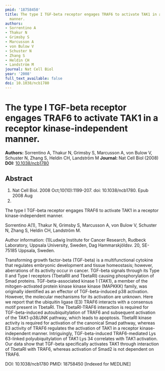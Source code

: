 ```yaml
---
pmid: '18758450'
title: The type I TGF-beta receptor engages TRAF6 to activate TAK1 in a receptor kinase-independent
  manner.
authors:
- Sorrentino A
- Thakur N
- Grimsby S
- Marcusson A
- von Bulow V
- Schuster N
- Zhang S
- Heldin CH
- Landström M
journal: Nat Cell Biol
year: '2008'
full_text_available: false
doi: 10.1038/ncb1780
---
```


# The type I TGF-beta receptor engages TRAF6 to activate TAK1 in a receptor kinase-independent manner.
**Authors:** Sorrentino A, Thakur N, Grimsby S, Marcusson A, von Bulow V, Schuster N, Zhang S, Heldin CH, Landström M
**Journal:** Nat Cell Biol (2008)
**DOI:** [10.1038/ncb1780](https://doi.org/10.1038/ncb1780)

## Abstract

1. Nat Cell Biol. 2008 Oct;10(10):1199-207. doi: 10.1038/ncb1780. Epub 2008 Aug
31.

The type I TGF-beta receptor engages TRAF6 to activate TAK1 in a receptor 
kinase-independent manner.

Sorrentino A(1), Thakur N, Grimsby S, Marcusson A, von Bulow V, Schuster N, 
Zhang S, Heldin CH, Landström M.

Author information:
(1)Ludwig Institute for Cancer Research, Rudbeck Laboratory, Uppsala University, 
Sweden, Dag Hammarskjöldsv. 20, SE-75185 Uppsala, Sweden.

Transforming growth factor-beta (TGF-beta) is a multifunctional cytokine that 
regulates embryonic development and tissue homeostasis; however, aberrations of 
its activity occur in cancer. TGF-beta signals through its Type II and Type I 
receptors (TbetaRII and TbetaRI) causing phosphorylation of Smad proteins. 
TGF-beta-associated kinase 1 (TAK1), a member of the mitogen-activated protein 
kinase kinase kinase (MAPKKK) family, was originally identified as an effector 
of TGF-beta-induced p38 activation. However, the molecular mechanisms for its 
activation are unknown. Here we report that the ubiquitin ligase (E3) TRAF6 
interacts with a consensus motif present in TbetaRI. The TbetaRI-TRAF6 
interaction is required for TGF-beta-induced autoubiquitylation of TRAF6 and 
subsequent activation of the TAK1-p38/JNK pathway, which leads to apoptosis. 
TbetaRI kinase activity is required for activation of the canonical Smad 
pathway, whereas E3 activity of TRAF6 regulates the activation of TAK1 in a 
receptor kinase-independent manner. Intriguingly, TGF-beta-induced 
TRAF6-mediated Lys 63-linked polyubiquitylation of TAK1 Lys 34 correlates with 
TAK1 activation. Our data show that TGF-beta specifically activates TAK1 through 
interaction of TbetaRI with TRAF6, whereas activation of Smad2 is not dependent 
on TRAF6.

DOI: 10.1038/ncb1780
PMID: 18758450 [Indexed for MEDLINE]
